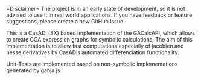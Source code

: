 =Disclaimer=
The project is in an early state of development, so it is not advised to use it in real world applications. If you have feedback or feature suggestions, please create a new GitHub Issue.

This is a CasADi (SX) based implementation of the GACalcAPI, which allows to create CGA expression graphs for symbolic calculations. The aim of this implementation is to allow fast computations especially of jacobien and hesse derivatives by CasADis automated differenciation functionality.

Unit-Tests are implemented based on non-symbolic implementations generated by ganja.js.

